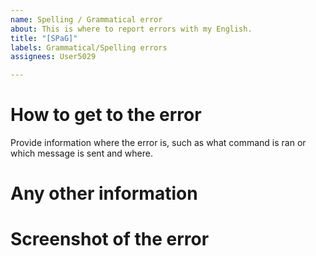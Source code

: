 ```yaml
---
name: Spelling / Grammatical error
about: This is where to report errors with my English.
title: "[SPaG]"
labels: Grammatical/Spelling errors
assignees: User5029

---
```


# How to get to the error
Provide information where the error is, such as what command is ran or which message is sent and where.

# Any other information
 
# Screenshot of the error
